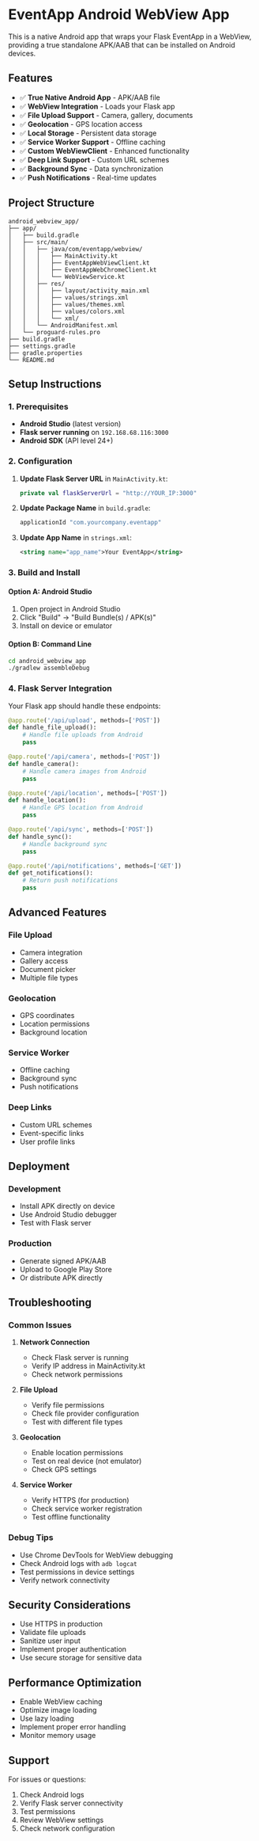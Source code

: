 # EventApp Android WebView App

This is a native Android app that wraps your Flask EventApp in a WebView, providing a true standalone APK/AAB that can be installed on Android devices.

## Features

- ✅ **True Native Android App** - APK/AAB file
- ✅ **WebView Integration** - Loads your Flask app
- ✅ **File Upload Support** - Camera, gallery, documents
- ✅ **Geolocation** - GPS location access
- ✅ **Local Storage** - Persistent data storage
- ✅ **Service Worker Support** - Offline caching
- ✅ **Custom WebViewClient** - Enhanced functionality
- ✅ **Deep Link Support** - Custom URL schemes
- ✅ **Background Sync** - Data synchronization
- ✅ **Push Notifications** - Real-time updates

## Project Structure

```
android_webview_app/
├── app/
│   ├── build.gradle
│   ├── src/main/
│   │   ├── java/com/eventapp/webview/
│   │   │   ├── MainActivity.kt
│   │   │   ├── EventAppWebViewClient.kt
│   │   │   ├── EventAppWebChromeClient.kt
│   │   │   └── WebViewService.kt
│   │   ├── res/
│   │   │   ├── layout/activity_main.xml
│   │   │   ├── values/strings.xml
│   │   │   ├── values/themes.xml
│   │   │   ├── values/colors.xml
│   │   │   └── xml/
│   │   └── AndroidManifest.xml
│   └── proguard-rules.pro
├── build.gradle
├── settings.gradle
├── gradle.properties
└── README.md
```

## Setup Instructions

### 1. Prerequisites

- **Android Studio** (latest version)
- **Flask server running** on `192.168.68.116:3000`
- **Android SDK** (API level 24+)

### 2. Configuration

1. **Update Flask Server URL** in `MainActivity.kt`:
   ```kotlin
   private val flaskServerUrl = "http://YOUR_IP:3000"
   ```

2. **Update Package Name** in `build.gradle`:
   ```gradle
   applicationId "com.yourcompany.eventapp"
   ```

3. **Update App Name** in `strings.xml`:
   ```xml
   <string name="app_name">Your EventApp</string>
   ```

### 3. Build and Install

#### Option A: Android Studio
1. Open project in Android Studio
2. Click "Build" → "Build Bundle(s) / APK(s)"
3. Install on device or emulator

#### Option B: Command Line
```bash
cd android_webview_app
./gradlew assembleDebug
```

### 4. Flask Server Integration

Your Flask app should handle these endpoints:

```python
@app.route('/api/upload', methods=['POST'])
def handle_file_upload():
    # Handle file uploads from Android
    pass

@app.route('/api/camera', methods=['POST'])
def handle_camera():
    # Handle camera images from Android
    pass

@app.route('/api/location', methods=['POST'])
def handle_location():
    # Handle GPS location from Android
    pass

@app.route('/api/sync', methods=['POST'])
def handle_sync():
    # Handle background sync
    pass

@app.route('/api/notifications', methods=['GET'])
def get_notifications():
    # Return push notifications
    pass
```

## Advanced Features

### File Upload
- Camera integration
- Gallery access
- Document picker
- Multiple file types

### Geolocation
- GPS coordinates
- Location permissions
- Background location

### Service Worker
- Offline caching
- Background sync
- Push notifications

### Deep Links
- Custom URL schemes
- Event-specific links
- User profile links

## Deployment

### Development
- Install APK directly on device
- Use Android Studio debugger
- Test with Flask server

### Production
- Generate signed APK/AAB
- Upload to Google Play Store
- Or distribute APK directly

## Troubleshooting

### Common Issues

1. **Network Connection**
   - Check Flask server is running
   - Verify IP address in MainActivity.kt
   - Check network permissions

2. **File Upload**
   - Verify file permissions
   - Check file provider configuration
   - Test with different file types

3. **Geolocation**
   - Enable location permissions
   - Test on real device (not emulator)
   - Check GPS settings

4. **Service Worker**
   - Verify HTTPS (for production)
   - Check service worker registration
   - Test offline functionality

### Debug Tips

- Use Chrome DevTools for WebView debugging
- Check Android logs with `adb logcat`
- Test permissions in device settings
- Verify network connectivity

## Security Considerations

- Use HTTPS in production
- Validate file uploads
- Sanitize user input
- Implement proper authentication
- Use secure storage for sensitive data

## Performance Optimization

- Enable WebView caching
- Optimize image loading
- Use lazy loading
- Implement proper error handling
- Monitor memory usage

## Support

For issues or questions:
1. Check Android logs
2. Verify Flask server connectivity
3. Test permissions
4. Review WebView settings
5. Check network configuration
